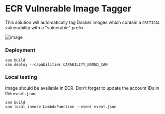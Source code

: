# ECR Vulnerable Image Tagger
This solution will automatically tag Docker images which contain a `CRITICAL` vulnerability with a "vulnerable" prefix.

![image](https://user-images.githubusercontent.com/14105387/174495997-b6b27be3-4ec3-4540-8592-6882536856fb.png)


### Deployment
```
sam build
sam deploy --capabilities CAPABILITY_NAMED_IAM  
```

### Local testing
Image should be available in ECR. Don't forget to update the account IDs in the `event.json`.
```
sam build
sam local invoke LambdaFunction --event event.json
```
